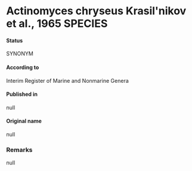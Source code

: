 # Actinomyces chryseus Krasil'nikov et al., 1965 SPECIES

#### Status
SYNONYM

#### According to
Interim Register of Marine and Nonmarine Genera

#### Published in
null

#### Original name
null

### Remarks
null